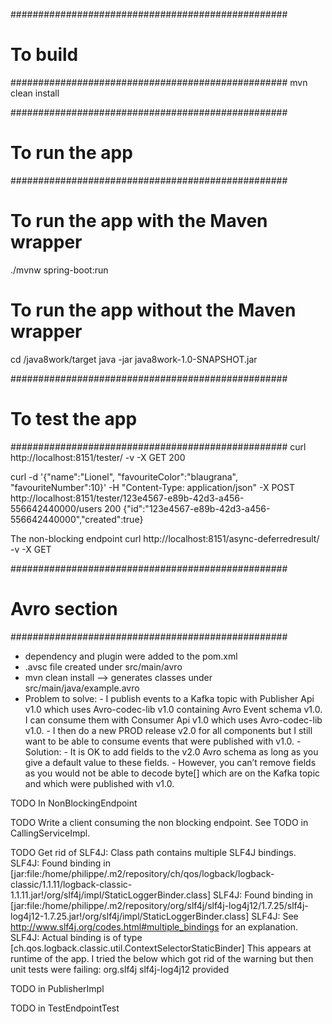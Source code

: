 ##################################################
# To build
##################################################
mvn clean install


##################################################
# To run the app
##################################################
# To run the app with the Maven wrapper
./mvnw spring-boot:run

# To run the app without the Maven wrapper
cd /java8work/target
java -jar java8work-1.0-SNAPSHOT.jar


##################################################
# To test the app
##################################################
curl http://localhost:8151/tester/ -v -X GET
200

curl -d '{"name":"Lionel", "favouriteColor":"blaugrana", "favouriteNumber":10}' -H "Content-Type: application/json" -X POST http://localhost:8151/tester/123e4567-e89b-42d3-a456-556642440000/users
200 {"id":"123e4567-e89b-42d3-a456-556642440000","created":true}

The non-blocking endpoint
curl http://localhost:8151/async-deferredresult/ -v -X GET


##################################################
# Avro section
##################################################
- dependency and plugin were added to the pom.xml
- .avsc file created under src/main/avro
- mvn clean install --> generates classes under src/main/java/example.avro
- Problem to solve:
        - I publish events to a Kafka topic with Publisher Api v1.0 which uses Avro-codec-lib v1.0 containing Avro Event schema v1.0. I can consume them with Consumer Api v1.0 which uses Avro-codec-lib v1.0.
        - I then do a new PROD release v2.0 for all components but I still want to be able to consume events that were published with v1.0.
        - Solution:
                - It is OK to add fields to the v2.0 Avro schema as long as you give a default value to these fields.
                - However, you can’t remove fields as you would not be able to decode byte[] which are on the Kafka topic and which were published with v1.0.


TODO In NonBlockingEndpoint


TODO Write a client consuming the non blocking endpoint. See TODO in CallingServiceImpl.


TODO Get rid of SLF4J: Class path contains multiple SLF4J bindings.
                SLF4J: Found binding in [jar:file:/home/philippe/.m2/repository/ch/qos/logback/logback-classic/1.1.11/logback-classic-1.1.11.jar!/org/slf4j/impl/StaticLoggerBinder.class]
                SLF4J: Found binding in [jar:file:/home/philippe/.m2/repository/org/slf4j/slf4j-log4j12/1.7.25/slf4j-log4j12-1.7.25.jar!/org/slf4j/impl/StaticLoggerBinder.class]
                SLF4J: See http://www.slf4j.org/codes.html#multiple_bindings for an explanation.
                SLF4J: Actual binding is of type [ch.qos.logback.classic.util.ContextSelectorStaticBinder]
     This appears at runtime of the app.
     I tried the below which got rid of the warning but then unit tests were failing:
     <!-- To exclude globally slf4j-log4j12 as it was clashing with a logback lib. Note the scope of provided. -->
             <dependency>
                 <groupId>org.slf4j</groupId>
                 <artifactId>slf4j-log4j12</artifactId>
                 <scope>provided</scope>
             </dependency>


TODO in PublisherImpl


TODO in TestEndpointTest
